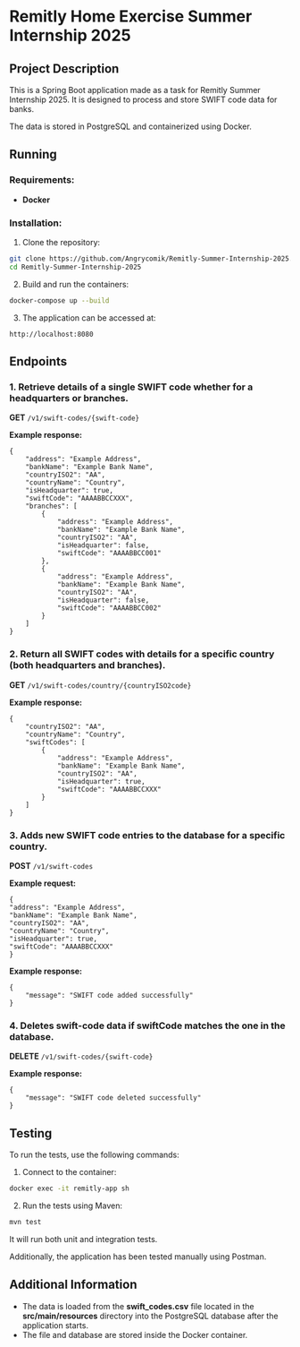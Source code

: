 # Remitly Home Exercise Summer Internship 2025

## Project Description
This is a Spring Boot application made as a task for Remitly Summer Internship 2025. 
It is designed to process and store SWIFT code data for banks.

The data is stored in PostgreSQL and containerized using Docker.

## Running

### Requirements:
- **Docker**

### Installation:

1. Clone the repository:
```bash
git clone https://github.com/Angrycomik/Remitly-Summer-Internship-2025.git
cd Remitly-Summer-Internship-2025
```

2. Build and run the containers:
```bash
docker-compose up --build
```

3. The application can be accessed at:
```
http://localhost:8080
```

## Endpoints

### 1. Retrieve details of a single SWIFT code whether for a headquarters or branches.
**GET** `/v1/swift-codes/{swift-code}`

**Example response:**
```
{
    "address": "Example Address",
    "bankName": "Example Bank Name",
    "countryISO2": "AA",
    "countryName": "Country",
    "isHeadquarter": true,
    "swiftCode": "AAAABBCCXXX",
    "branches": [
        {
            "address": "Example Address",
            "bankName": "Example Bank Name",
            "countryISO2": "AA",
            "isHeadquarter": false,
            "swiftCode": "AAAABBCC001"
        },
        {
            "address": "Example Address",
            "bankName": "Example Bank Name",
            "countryISO2": "AA",
            "isHeadquarter": false,
            "swiftCode": "AAAABBCC002"
        }
    ]
}
```
### 2. Return all SWIFT codes with details for a specific country (both headquarters and branches).
**GET** `/v1/swift-codes/country/{countryISO2code}`

**Example response:**
```
{
    "countryISO2": "AA",
    "countryName": "Country",
    "swiftCodes": [
        {
            "address": "Example Address",
            "bankName": "Example Bank Name",
            "countryISO2": "AA",
            "isHeadquarter": true,
            "swiftCode": "AAAABBCCXXX"
        }
    ]
}
```


### 3. Adds new SWIFT code entries to the database for a specific country.
**POST** `/v1/swift-codes`

**Example request:**
```
{
"address": "Example Address",
"bankName": "Example Bank Name",
"countryISO2": "AA",
"countryName": "Country",
"isHeadquarter": true,
"swiftCode": "AAAABBCCXXX"
}
```
**Example response:**
```
{
    "message": "SWIFT code added successfully"
}
```
### 4. Deletes swift-code data if swiftCode matches the one in the database.
**DELETE** `/v1/swift-codes/{swift-code}`

**Example response:**
```
{
    "message": "SWIFT code deleted successfully"
}
```
## Testing

To run the tests, use the following commands:

1. Connect to the container:
```bash
docker exec -it remitly-app sh
```

2. Run the tests using Maven:
```bash
mvn test
```
It will run both unit and integration tests.

Additionally, the application has been tested manually using Postman.

## Additional Information

- The data is loaded from the **swift_codes.csv** file located in the **src/main/resources** directory into the PostgreSQL database after the application starts. 
- The file and database are stored inside the Docker container.


